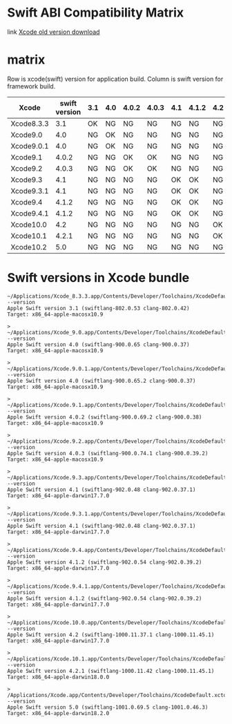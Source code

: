 # Swift ABI Compatibility Matrix

link
[Xcode old version download](https://developer.apple.com/download/more/#)

# matrix

Row is xcode(swift) version for application build.
Column is swift version for framework build. 


|  Xcode     | swift version | 3.1 | 4.0 | 4.0.2 | 4.0.3 | 4.1 | 4.1.2 | 4.2 | 4.2.1 | 5.0 |
|------------|---------------|-----|-----|-------|-------|-----|-------|-----|-------|-----|
| Xcode8.3.3 | 3.1           | OK  | NG  |  NG   |  NG   | NG  |  NG   | NG  |  NG   | NG  |
| Xcode9.0   | 4.0           | NG  | OK  |  NG   |  NG   | NG  |  NG   | NG  |  NG   | NG  |
| Xcode9.0.1 | 4.0           | NG  | OK  |  NG   |  NG   | NG  |  NG   | NG  |  NG   | NG  |
| Xcode9.1   | 4.0.2         | NG  | NG  |  OK   |  OK   | NG  |  NG   | NG  |  NG   | NG  |
| Xcode9.2   | 4.0.3         | NG  | NG  |  OK   |  OK   | NG  |  NG   | NG  |  NG   | NG  |
| Xcode9.3   | 4.1           | NG  | NG  |  NG   |  NG   | OK  |  OK   | NG  |  NG   | NG  |
| Xcode9.3.1 | 4.1           | NG  | NG  |  NG   |  NG   | OK  |  OK   | NG  |  NG   | NG  |
| Xcode9.4   | 4.1.2         | NG  | NG  |  NG   |  NG   | OK  |  OK   | NG  |  NG   | NG  |
| Xcode9.4.1 | 4.1.2         | NG  | NG  |  NG   |  NG   | OK  |  OK   | NG  |  NG   | NG  |
| Xcode10.0  | 4.2           | NG  | NG  |  NG   |  NG   | NG  |  NG   | OK  |  OK   | NG  |
| Xcode10.1  | 4.2.1         | NG  | NG  |  NG   |  NG   | NG  |  NG   | OK  |  OK   | NG  |
| Xcode10.2  | 5.0           | NG  | NG  |  NG   |  NG   | NG  |  NG   | NG  |  NG   | OK  |


# Swift versions in Xcode bundle

```
~/Applications/Xcode_8.3.3.app/Contents/Developer/Toolchains/XcodeDefault.xctoolchain/usr/bin/swiftc --version
Apple Swift version 3.1 (swiftlang-802.0.53 clang-802.0.42)
Target: x86_64-apple-macosx10.9
```

```
> ~/Applications/Xcode_9.0.app/Contents/Developer/Toolchains/XcodeDefault.xctoolchain/usr/bin/swiftc --version
Apple Swift version 4.0 (swiftlang-900.0.65 clang-900.0.37)
Target: x86_64-apple-macosx10.9
```

```
> ~/Applications/Xcode.9.0.1.app/Contents/Developer/Toolchains/XcodeDefault.xctoolchain/usr/bin/swiftc --version
Apple Swift version 4.0 (swiftlang-900.0.65.2 clang-900.0.37)
Target: x86_64-apple-macosx10.9
```

```
> ~/Applications/Xcode.9.1.app/Contents/Developer/Toolchains/XcodeDefault.xctoolchain/usr/bin/swiftc --version
Apple Swift version 4.0.2 (swiftlang-900.0.69.2 clang-900.0.38)
Target: x86_64-apple-macosx10.9
```

```
> ~/Applications/Xcode.9.2.app/Contents/Developer/Toolchains/XcodeDefault.xctoolchain/usr/bin/swiftc --version
Apple Swift version 4.0.3 (swiftlang-900.0.74.1 clang-900.0.39.2)
Target: x86_64-apple-macosx10.9
```

```
> ~/Applications/Xcode.9.3.app/Contents/Developer/Toolchains/XcodeDefault.xctoolchain/usr/bin/swiftc --version
Apple Swift version 4.1 (swiftlang-902.0.48 clang-902.0.37.1)
Target: x86_64-apple-darwin17.7.0
```

```
> ~/Applications/Xcode.9.3.1.app/Contents/Developer/Toolchains/XcodeDefault.xctoolchain/usr/bin/swiftc --version
Apple Swift version 4.1 (swiftlang-902.0.48 clang-902.0.37.1)
Target: x86_64-apple-darwin17.7.0
```

```
> ~/Applications/Xcode.9.4.app/Contents/Developer/Toolchains/XcodeDefault.xctoolchain/usr/bin/swiftc --version
Apple Swift version 4.1.2 (swiftlang-902.0.54 clang-902.0.39.2)
Target: x86_64-apple-darwin17.7.0
```

```
> ~/Applications/Xcode.9.4.1.app/Contents/Developer/Toolchains/XcodeDefault.xctoolchain/usr/bin/swiftc --version
Apple Swift version 4.1.2 (swiftlang-902.0.54 clang-902.0.39.2)
Target: x86_64-apple-darwin17.7.0
```

```
> ~/Applications/Xcode.10.0.app/Contents/Developer/Toolchains/XcodeDefault.xctoolchain/usr/bin/swiftc --version
Apple Swift version 4.2 (swiftlang-1000.11.37.1 clang-1000.11.45.1)
Target: x86_64-apple-darwin17.7.0
```

```
> ~/Applications/Xcode.10.1.app/Contents/Developer/Toolchains/XcodeDefault.xctoolchain/usr/bin/swiftc --version
Apple Swift version 4.2.1 (swiftlang-1000.11.42 clang-1000.11.45.1)
Target: x86_64-apple-darwin18.0.0
```

```
> /Applications/Xcode.app/Contents/Developer/Toolchains/XcodeDefault.xctoolchain/usr/bin/swiftc --version
Apple Swift version 5.0 (swiftlang-1001.0.69.5 clang-1001.0.46.3)
Target: x86_64-apple-darwin18.2.0
```
